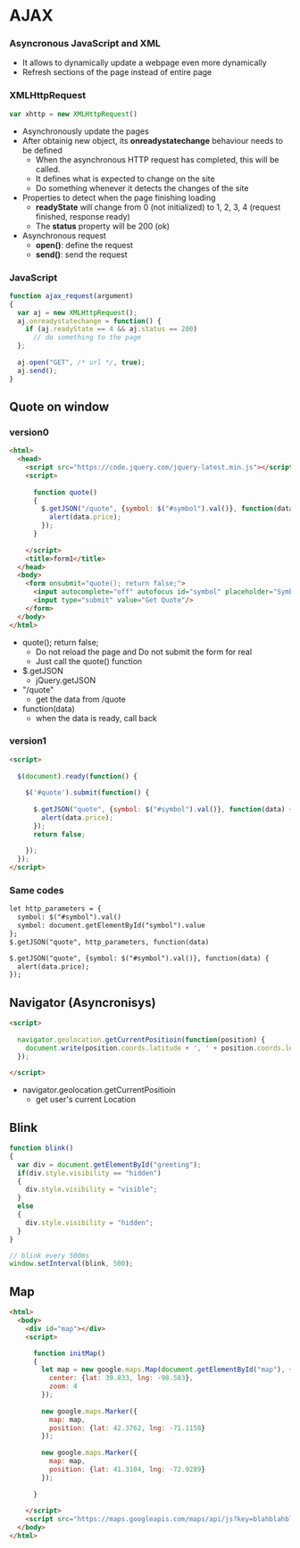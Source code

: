 # AJAX
### Asyncronous JavaScript and XML
- It allows to dynamically update a webpage even more dynamically
- Refresh sections of the page instead of entire page

### XMLHttpRequest
```javascript
var xhttp = new XMLHttpRequest()
```
- Asynchronously update the pages
- After obtainig new object, its **onreadystatechange** behaviour needs to be defined
  - When the asynchronous HTTP request has completed, this will be called.
  - It defines what is expected to change on the site
  - Do something whenever it detects the changes of the site
- Properties to detect when the page finishing loading
  - **readyState** will change from 0 (not initialized) to 1, 2, 3, 4 (request finished, response ready)
  - The **status** property will be 200 (ok)
- Asynchronous request
  - **open()**: define the request
  - **send()**: send the request

### JavaScript
```javascript
function ajax_request(argument)
{
  var aj = new XMLHttpRequest();
  aj.onreadystatechange = function() {
    if (aj.readyState == 4 && aj.status == 200)
      // do something to the page
  };
  
  aj.open("GET", /* url */, true);
  aj.send();
}
```

## Quote on window

### version0
```html
<html>
  <head>
    <script src="https://code.jquery.com/jquery-latest.min.js"></script>
    <script>
      
      function quote()
      {
        $.getJSON("/quote", {symbol: $("#symbol").val()}, function(data) {
          alert(data.price);
        });
      }
      
    </script>
    <title>form1</title>
  </head>
  <body>
    <form onsubmit="quote(); return false;">
      <input autocomplete="off" autofocus id="symbol" placeholder="Symbol" type="text"/>
      <input type="submit" value="Get Quote"/>
    </form>    
  </body>
</html>
```
- quote(); return false;
  - Do not reload the page and Do not submit the form for real
  - Just call the quote() function
- $.getJSON
  - jQuery.getJSON
- "/quote"
  - get the data from /quote
- function(data)
  - when the data is ready, call back
  
### version1
```html
<script>
  
  $(document).ready(function() {
    
    $('#quote').submit(function() {
  
      $.getJSON("quote", {symbol: $("#symbol").val()}, function(data) {
        alert(data.price);
      });
      return false;
  
    });
  });
</script>
```
### Same codes
```html
let http_parameters = {
  symbol: $("#symbol").val()
  symbol: document.getElementById("symbol").value
};
$.getJSON("quote", http_parameters, function(data)
```

```html
$.getJSON("quote", {symbol: $("#symbol").val()}, function(data) {
  alert(data.price);
});
````

## Navigator (Asyncronisys)
```html
<script>
  
  navigator.geolocation.getCurrentPositioin(function(position) {
    document.write(position.coords.latitude + ', ' + position.coords.longitude);
  });
  
</script>
```
- navigator.geolocation.getCurrentPositioin
  - get user's current Location
  
## Blink
```javascript
function blink()
{
  var div = document.getElementById("greeting");
  if(div.style.visibility == "hidden")
  {
    div.style.visibility = "visible";
  }
  else
  {
    div.style.visibility = "hidden";
  }
}

// blink every 500ms
window.setInterval(blink, 500);
```

## Map
```html
<html>
  <body>
    <div id="map"></div>
    <script>

      function initMap()
      {
        let map = new google.maps.Map(document.getElementById("map"), {
          center: {lat: 39.833, lng: -98.583},
          zoom: 4
        });
      
        new google.maps.Marker({
          map: map,
          position: {lat: 42.3762, lng: -71.1158}
        });
      
        new google.maps.Marker({
          map: map,
          position: {lat: 41.3104, lng: -72.9289}
        });
      
      }
      
    </script>
    <script src="https://maps.googleapis.com/maps/api/js?key=blahblahblah"/>
  </body>
</html>
            
```
